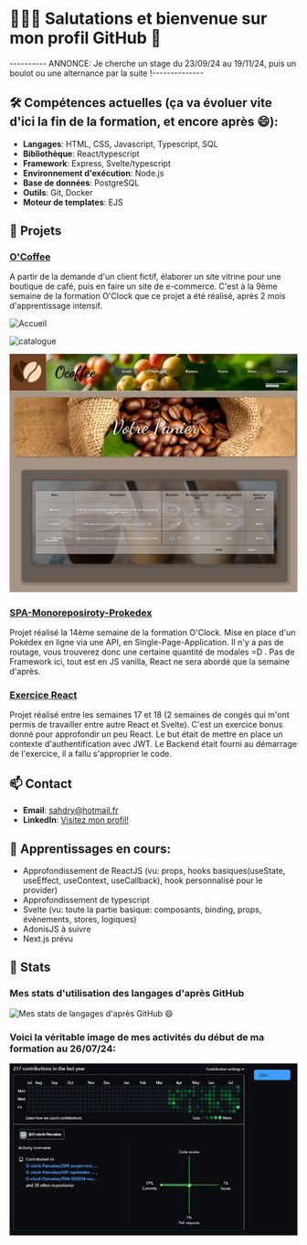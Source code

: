 # 👋👋👋 Salutations et bienvenue sur mon profil GitHub 🌱

---------- ANNONCE: Je cherche un stage du 23/09/24 au 19/11/24, puis un boulot ou une alternance par la suite !--------------

## 🛠 Compétences actuelles (ça va évoluer vite d'ici la fin de la formation, et encore après 😄):
- **Langages**: HTML, CSS, Javascript, Typescript, SQL
- **Bibliothèque**: React/typescript
- **Framework**: Express, Svelte/typescript
- **Environnement d'exécution**: Node.js
- **Base de données**: PostgreSQL
- **Outils**: Git, Docker
- **Moteur de templates**: EJS

## 🚀 Projets

### [O'Coffee](https://github.com/FlorentGarcia369963/OcoffeeFlo)
A partir de la demande d'un client fictif, élaborer un site vitrine pour une boutique de café, puis en faire un site de e-commerce. C'est à la 9ème semaine de la formation O'Clock que ce projet a été réalisé, après 2 mois d'apprentissage intensif.

![Accueil](O'Coffee_Accueil.png)

![catalogue](O'Coffee_Catalogue.png)

![panier](O'Coffee_Panier.png)

### [SPA-Monoreposiroty-Prokedex](https://github.com/FlorentGarcia369963/Monorepo-SPA-pokedex)
Projet réalisé la 14ème semaine de la formation O'Clock. Mise en place d'un Pokédex en ligne via une API, en Single-Page-Application. Il n'y a pas de routage, vous trouverez donc une certaine quantité de modales =D . Pas de Framework ici, tout est en JS vanilla, React ne sera abordé que la semaine d'après.

### [Exercice React](https://github.com/FlorentGarcia369963/Exercice-React)
Projet réalisé entre les semaines 17 et 18 (2 semaines de congés qui m'ont permis de travailler entre autre React et Svelte). C'est un exercice bonus donné pour approfondir un peu React. Le but était de mettre en place un contexte d'authentification avec JWT. Le Backend était fourni au démarrage de l'exercice, il a fallu s'approprier le code.

## 📫 Contact
- **Email**: [sahdry@hotmail.fr](mailto:sahdry@hotmail.fr)
- **LinkedIn**: [Visitez mon profil!](https://www.linkedin.com/in/florent-garcia-dev/)

## 🌱 Apprentissages en cours:
- Approfondissement de ReactJS (vu: props, hooks basiques(useState, useEffect, useContext, useCallback), hook personnalisé pour le provider)
- Approfondissement de typescript
- Svelte (vu: toute la partie basique: composants, binding, props, évènements, stores, logiques)
- AdonisJS à suivre
- Next.js prévu

## 🌟 Stats
### Mes stats d'utilisation des langages d'après GitHub
![Mes stats de langages d'après GitHub 😄](https://github-readme-stats.vercel.app/api/top-langs/?username=FlorentGarcia369963&layout=compact&theme=radical)

### Voici la véritable image de mes activités du début de ma formation au 26/07/24:

![image de mes stats](activite_github.png)



<!--
**FlorentGarcia369963/FlorentGarcia369963** is a ✨ _special_ ✨ repository because its `README.md` (this file) appears on your GitHub profile.

Here are some ideas to get you started:

- 🔭 I’m currently working on ...
- 🌱 I’m currently learning ...
- 👯 I’m looking to collaborate on ...
- 🤔 I’m looking for help with ...
- 💬 Ask me about ...
- 📫 How to reach me: ...
- 😄 Pronouns: ...
- ⚡ Fun fact: ...
-->


